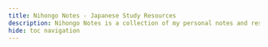 ```yaml
---
title: Nihongo Notes - Japanese Study Resources
description: Nihongo Notes is a collection of my personal notes and resources from learning Japanese.
hide: toc navigation
---
```


<h1 style="display:none;margin:0;">Nihongo Notes</h1>

